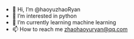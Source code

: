 - 👋 Hi, I’m @haoyuzhaoRyan
- 👀 I’m interested in python
- 🌱 I’m currently learning machine learning
- 📫 How to reach me zhaohaoyuryan@qq.com

<!---
haoyuzhaoRyan/haoyuzhaoRyan is a ✨ special ✨ repository because its `README.md` (this file) appears on your GitHub profile.
You can click the Preview link to take a look at your changes.
--->
